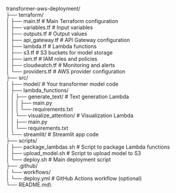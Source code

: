 transformer-aws-deployment/\
├── terraform/\
│   ├── main.tf              # Main Terraform configuration\
│   ├── variables.tf         # Input variables\
│   ├── outputs.tf           # Output values\
│   ├── api_gateway.tf       # API Gateway configuration\
│   ├── lambda.tf            # Lambda functions\
│   ├── s3.tf                # S3 buckets for model storage\
│   ├── iam.tf               # IAM roles and policies\
│   ├── cloudwatch.tf        # Monitoring and alerts\
│   └── providers.tf         # AWS provider configuration\
├── src/\
│   ├── model/               # Your transformer model code\
│   ├── lambda_functions/\
│   │   ├── generate_text/   # Text generation Lambda\
│   │   │   ├── main.py\
│   │   │   └── requirements.txt\
│   │   └── visualize_attention/ # Visualization Lambda\
│   │       ├── main.py\
│   │       └── requirements.txt\
│   └── streamlit/           # Streamlit app code\
├── scripts/\
│   ├── package_lambdas.sh   # Script to package Lambda functions\
│   ├── upload_model.sh      # Script to upload model to S3\
│   └── deploy.sh            # Main deployment script\
├── .github/\
│   └── workflows/\
│       └── deploy.yml       # GitHub Actions workflow (optional)\
└── README.md\
